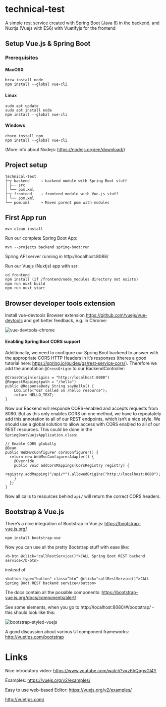 # technical-test
A simple rest service created with Spring Boot (Java 8) in the backend, and Nuxtjs (Vuejs with ES6) with Vuetifyjs for the frontend

## Setup Vue.js & Spring Boot

### Prerequisites

#### MacOSX

```
brew install node
npm install --global vue-cli
```

#### Linux

```
sudo apt update
sudo apt install node
npm install --global vue-cli
```

#### Windows

```
choco install npm
npm install --global vue-cli
```

(More info about Nodejs: https://nodejs.org/en/download/)

## Project setup

```
technical-test
├─┬ backend     → backend module with Spring Boot stuff
│ ├── src
│ └── pom.xml
├─┬ frontend    → frontend module with Vue.js stuff
│ └── pom.xml
└── pom.xml     → Maven parent pom with modules
```

## First App run

```
mvn clean install
```

Run our complete Spring Boot App:

```
mvn --projects backend spring-boot:run
```

Spring API server running in http://localhost:8088/

Run our Vuejs (Nuxtjs) app with ssr:

```
cd frontend
npm install (if /frontend/node_modules directory not exists)
npm run nuxt build 
npm run nuxt start
```

## Browser developer tools extension

Install vue-devtools Browser extension https://github.com/vuejs/vue-devtools and get better feedback, e.g. in Chrome:

![vue-devtools-chrome](https://github.com/jonashackt/spring-boot-vuejs/blob/master/vue-devtools-chrome.png)





#### Enabling Spring Boot CORS support

Additionally, we need to configure our Spring Boot backend to answer with the appropriate CORS HTTP Headers in it’s responses (theres a good tutorial here: https://spring.io/guides/gs/rest-service-cors/). Therefore we add the annotation `@CrossOrigin` to our BackendController:

```
@CrossOrigin(origins = "http://localhost:8080")
@RequestMapping(path = "/hello")
public @ResponseBody String sayHello() {
    LOG.info("GET called on /hello resource");
    return HELLO_TEXT;
}
```

Now our Backend will responde CORS-enabled and accepts requests from 8080. But as this only enables CORS on one method, we have to repeatately add this annotation to all of our REST endpoints, which isn’t a nice style. We should use a global solution to allow access with CORS enabled to all of our REST resources. This could be done in the `SpringBootVuejsApplication.class`:

```
// Enable CORS globally
@Bean
public WebMvcConfigurer corsConfigurer() {
  return new WebMvcConfigurerAdapter() {
    @Override
    public void addCorsMappings(CorsRegistry registry) {
      registry.addMapping("/api/*").allowedOrigins("http://localhost:8080");
    }
  };
}
```

Now all calls to resources behind `api/` will return the correct CORS headers. 


## Bootstrap & Vue.js

There’s a nice integration of Bootstrap in Vue.js: https://bootstrap-vue.js.org/

```
npm install bootstrap-vue
```

Now you can use all the pretty Bootstrap stuff with ease like:

```
<b-btn @click="callRestService()">CALL Spring Boot REST backend service</b-btn>
```

instead of

```
<button type="button" class=”btn” @click="callRestService()">CALL Spring Boot REST backend service</button>
```

The docs contain all the possible components: https://bootstrap-vue.js.org/docs/components/alert/

See some elements, when you go to http://localhost:8080/#/bootstrap/ - this should look like this:

![bootstrap-styled-vuejs](https://github.com/jonashackt/spring-boot-vuejs/blob/master/bootstrap-styled-vuejs.png)

A good discussion about various UI component frameworks: http://vuetips.com/bootstrap


# Links

Nice introdutory video: https://www.youtube.com/watch?v=z6hQqgvGI4Y

Examples: https://vuejs.org/v2/examples/

Easy to use web-based Editor: https://vuejs.org/v2/examples/

http://vuetips.com/